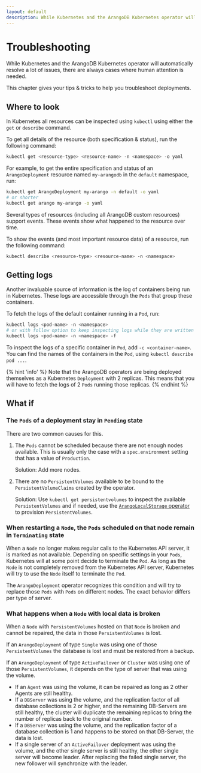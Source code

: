 ```yaml
---
layout: default
description: While Kubernetes and the ArangoDB Kubernetes operator will automatically resolve a lot of issues, there are always cases where human attention is needed
---
```

# Troubleshooting

While Kubernetes and the ArangoDB Kubernetes operator will automatically
resolve a lot of issues, there are always cases where human attention
is needed.

This chapter gives your tips & tricks to help you troubleshoot deployments.

## Where to look

In Kubernetes all resources can be inspected using `kubectl` using either
the `get` or `describe` command.

To get all details of the resource (both specification & status),
run the following command:

```bash
kubectl get <resource-type> <resource-name> -n <namespace> -o yaml
```

For example, to get the entire specification and status
of an `ArangoDeployment` resource named `my-arangodb` in the `default` namespace,
run:

```bash
kubectl get ArangoDeployment my-arango -n default -o yaml
# or shorter
kubectl get arango my-arango -o yaml
```

Several types of resources (including all ArangoDB custom resources) support
events. These events show what happened to the resource over time.

To show the events (and most important resource data) of a resource,
run the following command:

```bash
kubectl describe <resource-type> <resource-name> -n <namespace>
```

## Getting logs

Another invaluable source of information is the log of containers being run
in Kubernetes.
These logs are accessible through the `Pods` that group these containers.

To fetch the logs of the default container running in a `Pod`, run:

```bash
kubectl logs <pod-name> -n <namespace>
# or with follow option to keep inspecting logs while they are written
kubectl logs <pod-name> -n <namespace> -f
```

To inspect the logs of a specific container in `Pod`, add `-c <container-name>`.
You can find the names of the containers in the `Pod`, using `kubectl describe pod ...`.

{% hint 'info' %}
Note that the ArangoDB operators are being deployed themselves as a Kubernetes `Deployment`
with 2 replicas. This means that you will have to fetch the logs of 2 `Pods` running
those replicas.
{% endhint %}

## What if

### The `Pods` of a deployment stay in `Pending` state

There are two common causes for this.

1) The `Pods` cannot be scheduled because there are not enough nodes available.
   This is usually only the case with a `spec.environment` setting that has a value of `Production`.

   Solution:
Add more nodes.

1) There are no `PersistentVolumes` available to be bound to the `PersistentVolumeClaims`
   created by the operator.

    Solution:
Use `kubectl get persistentvolumes` to inspect the available `PersistentVolumes`
and if needed, use the [`ArangoLocalStorage` operator](deployment-kubernetes-storage-resource.html) to provision `PersistentVolumes`.

### When restarting a `Node`, the `Pods` scheduled on that node remain in `Terminating` state

When a `Node` no longer makes regular calls to the Kubernetes API server, it is
marked as not available. Depending on specific settings in your `Pods`, Kubernetes
will at some point decide to terminate the `Pod`. As long as the `Node` is not
completely removed from the Kubernetes API server, Kubernetes will try to use
the `Node` itself to terminate the `Pod`.

The `ArangoDeployment` operator recognizes this condition and will try to replace those
`Pods` with `Pods` on different nodes. The exact behavior differs per type of server.

### What happens when a `Node` with local data is broken

When a `Node` with `PersistentVolumes` hosted on that `Node` is broken and
cannot be repaired, the data in those `PersistentVolumes` is lost.

If an `ArangoDeployment` of type `Single` was using one of those `PersistentVolumes`
the database is lost and must be restored from a backup.

If an `ArangoDeployment` of type `ActiveFailover` or `Cluster` was using one of
those `PersistentVolumes`, it depends on the type of server that was using the volume.

- If an `Agent` was using the volume, it can be repaired as long as 2 other
  Agents are still healthy.
- If a `DBServer` was using the volume, and the replication factor of all database
  collections is 2 or higher, and the remaining DB-Servers are still healthy,
  the cluster will duplicate the remaining replicas to
  bring the number of replicas back to the original number.
- If a `DBServer` was using the volume, and the replication factor of a database
  collection is 1 and happens to be stored on that DB-Server, the data is lost.
- If a single server of an `ActiveFailover` deployment was using the volume, and the
  other single server is still healthy, the other single server will become leader.
  After replacing the failed single server, the new follower will synchronize with
  the leader.
